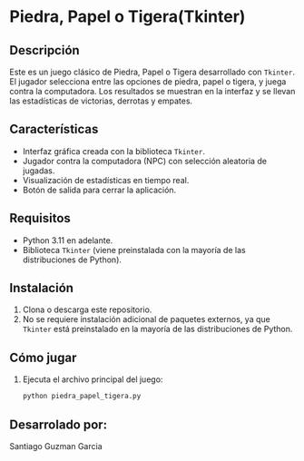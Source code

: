 # Piedra, Papel o Tigera(Tkinter)

## Descripción
Este es un juego clásico de Piedra, Papel o Tigera desarrollado con `Tkinter`. El jugador selecciona entre las opciones de piedra, papel o tigera, y juega contra la computadora. Los resultados se muestran en la interfaz y se llevan las estadísticas de victorias, derrotas y empates.

## Características
- Interfaz gráfica creada con la biblioteca `Tkinter`.
- Jugador contra la computadora (NPC) con selección aleatoria de jugadas.
- Visualización de estadísticas en tiempo real.
- Botón de salida para cerrar la aplicación.

## Requisitos
- Python 3.11 en adelante.
- Biblioteca `Tkinter` (viene preinstalada con la mayoría de las distribuciones de Python).

## Instalación
1. Clona o descarga este repositorio.
2. No se requiere instalación adicional de paquetes externos, ya que `Tkinter` está preinstalado en la mayoría de las distribuciones de Python.

## Cómo jugar
1. Ejecuta el archivo principal del juego:
   ```bash
   python piedra_papel_tigera.py
## Desarrolado por:
Santiago Guzman Garcia
